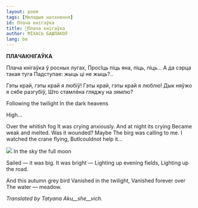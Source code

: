 ```yaml
---
layout: poem
tags: [Мелодыя натхнення]
id: Плача кнігаўка
title: 🚧Плача кнігаўка
author: МІХАСЬ БАШЛАКОЎ
lang: be
---
```



 
**ПЛАЧАКНІГАЎКА**

Плача кнігаўка ў росных лугах, ПросІць піць яна, піць, піць... А да сэрца такая туга Падступае: жыць ці не жыць?..

Гэты край, гэты край я любіў! Гэты край, гэты край я люблю! Дык няўжо я сябе разгубіў, Што стамлёна гляджу на зямлю?

Following the twilight In the  dark heavens

High...

Over the whitish fog It  was crying anxiously. And  at night  its crying Became weak and melted. Was it wounded? Maybe The birg was calling to me. I watched the crane flying, Butlcouldnot  help  it...

![](2022-%D0%9C%D1%96%D0%BD%D1%81%D0%BA-%D0%BB%D1%83%D1%87%D0%BD%D0%B0%D1%81%D1%86%D1%8C-%D0%BC%D1%96%D0%BA%D0%BE%D0%BB%D0%B0-%D0%BC%D1%8F%D1%82%D0%BB%D1%96%D1%86%D0%BA%D1%96_html_c8f0723057f5b579.png) In the sky the full moon

Sailed —  it was big. It was bright — Lighting up evening fields, Lighting up the road.

And this autumn grey bird Vanished in the twilight, Vanished forever over The water — meadow.

_Translated by Tatyana Aku__she__vich._
